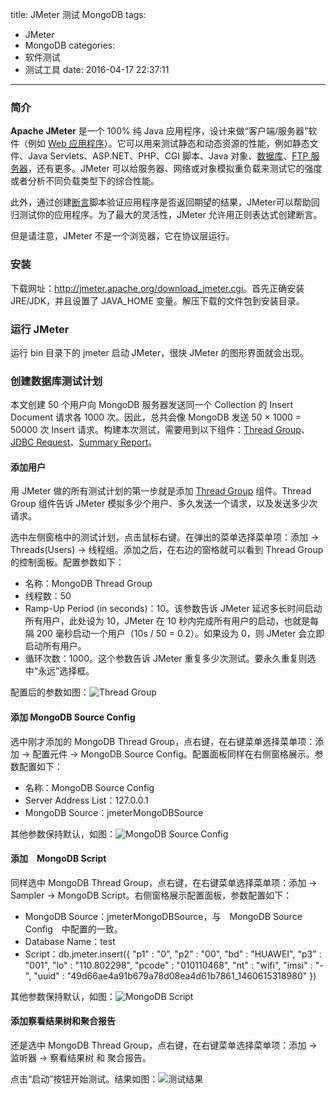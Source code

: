 title: JMeter 测试 MongoDB
tags:
  - JMeter
  - MongoDB
categories:
  - 软件测试
  - 测试工具
date: 2016-04-17 22:37:11
---


### 简介

**Apache JMeter** 是一个 100% 纯 Java 应用程序，设计来做“客户端/服务器”软件（例如 [Web 应用程序](http://jmeter.apache.org/usermanual/build-web-test-plan.html)）。它可以用来测试静态和动态资源的性能，例如静态文件、Java Servlets、ASP.NET、PHP、CGI 脚本、Java 对象、[数据库](http://jmeter.apache.org/usermanual/build-db-test-plan.html)、[FTP 服务器](http://jmeter.apache.org/usermanual/build-ftp-test-plan.html)，还有更多。JMeter 可以给服务器、网络或对象模拟重负载来测试它的强度或者分析不同负载类型下的综合性能。

<!-- more -->

此外，通过创建[断言](http://jmeter.apache.org/usermanual/test_plan.html#assertions)脚本验证应用程序是否返回期望的结果，JMeter可以帮助回归测试你的应用程序。为了最大的灵活性，JMeter 允许用正则表达式创建断言。

但是请注意，JMeter 不是一个浏览器，它在协议层运行。

### 安装

下载网址：<http://jmeter.apache.org/download_jmeter.cgi>。首先正确安装 JRE/JDK，并且设置了 JAVA_HOME 变量。解压下载的文件包到安装目录。

### 运行 JMeter

运行 bin 目录下的 jmeter 启动 JMeter，很快 JMeter 的图形界面就会出现。

### 创建数据库测试计划

本文创建 50 个用户向 MongoDB 服务器发送同一个 Collection 的 Insert Document 请求各 1000 次。因此，总共会像 MongoDB 发送 50 × 1000 = 50000 次 Insert 请求。构建本次测试，需要用到以下组件：[Thread Group](http://jmeter.apache.org/usermanual/test_plan.html#thread_group)、[JDBC Request](http://jmeter.apache.org/usermanual/component_reference.html#JDBC_Request)、[Summary Report](http://jmeter.apache.org/usermanual/component_reference.html#Summary_Report)。

#### 添加用户

用 JMeter 做的所有测试计划的第一步就是添加 [Thread Group](http://jmeter.apache.org/usermanual/test_plan.html#thread_group) 组件。Thread Group 组件告诉 JMeter 模拟多少个用户、多久发送一个请求，以及发送多少次请求。

选中左侧窗格中的测试计划，点击鼠标右键。在弹出的菜单选择菜单项：添加 -> Threads(Users) -> 线程组。添加之后，在右边的窗格就可以看到 Thread Group 的控制面板。配置参数如下：

- 名称：MongoDB Thread Group
- 线程数：50
- Ramp-Up Period (in seconds)：10。该参数告诉 JMeter 延迟多长时间启动所有用户，此处设为 10，JMeter 在 10 秒内完成所有用户的启动，也就是每隔 200 毫秒启动一个用户（10s / 50 = 0.2）。如果设为 0，则 JMeter 会立即启动所有用户。
- 循环次数：1000。这个参数告诉 JMeter 重复多少次测试。要永久重复则选中“永远”选择框。

配置后的参数如图：![Thread Group](/uploads/20160417/mongodb-thread-group.png)

#### 添加 MongoDB Source Config

选中刚才添加的 MongoDB Thread Group，点右键，在右键菜单选择菜单项：添加 -> 配置元件 -> MongoDB Source Config。配置面板同样在右侧窗格展示。参数配置如下：

- 名称：MongoDB Source Config
- Server Address List：127.0.0.1
- MongoDB Source：jmeterMongoDBSource

其他参数保持默认，如图：![MongoDB Source Config](/uploads/20160417/mongodb-source-config.png)

#### 添加　MongoDB Script

同样选中 MongoDB Thread Group，点右键，在右键菜单选择菜单项：添加 -> Sampler -> MongoDB Script。右侧窗格展示配置面板，参数配置如下：

- MongoDB Source：jmeterMongoDBSource，与　MongoDB Source Config　中配置的一致。
- Database Name：test
- Script：db.jmeter.insert({ "p1" : "0", "p2" : "00", "bd" : "HUAWEI", "p3" : "001", "lo" : "110.802298", "pcode" : "010110468", "nt" : "wifi", "imsi" : "-", "uuid" : "49d66ae4a91b679a78d08ea4d61b7861_1460615318980" })

其他参数保持默认，如图：![MongoDB Script](/uploads/20160417/mongodb-script.png)

#### 添加察看结果树和聚合报告

还是选中 MongoDB Thread Group，点右键，在右键菜单选择菜单项：添加 -> 监听器 -> 察看结果树 和 聚合报告。

点击“启动”按钮开始测试。结果如图：![测试结果](/uploads/20160417/mongodb-test-result.png)
